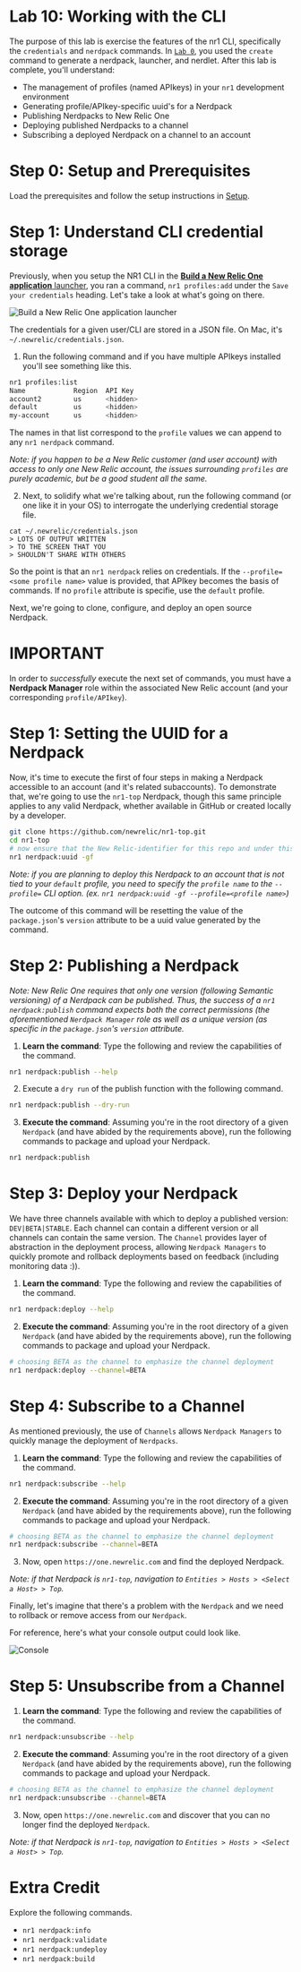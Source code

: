 Lab 10: Working with the CLI
============================

The purpose of this lab is exercise the features of the nr1 CLI, specifically the `credentials` and `nerdpack` commands. In [`Lab 0`](../lab0), you used the `create` command to generate a nerdpack, launcher, and nerdlet. After this lab is complete, you'll understand:

* The management of profiles (named APIkeys) in your `nr1` development environment
* Generating profile/APIkey-specific uuid's for a Nerdpack
* Publishing Nerdpacks to New Relic One
* Deploying published Nerdpacks to a channel
* Subscribing a deployed Nerdpack on a channel to an account

# Step 0: Setup and Prerequisites

Load the prerequisites and follow the setup instructions in [Setup](../SETUP.md).

# Step 1: Understand CLI credential storage

Previously, when you setup the NR1 CLI in the [**Build a New Relic One application** launcher](https://one.newrelic.com/launcher/developer-center.launcher), you ran a command, `nr1 profiles:add` under the `Save your credentials` heading. Let's take a look at what's going on there.

![**Build a New Relic One application** launcher](../screenshots/lab10_screen01.png)

The credentials for a given user/CLI are stored in a JSON file. On Mac, it's `~/.newrelic/credentials.json`.

1. Run the following command and if you have multiple APIkeys installed you'll see something like this.

```bash
nr1 profiles:list
Name            Region  API Key
account2        us      <hidden>
default         us      <hidden>
my-account      us      <hidden>
```

The names in that list correspond to the `profile` values we can append to any `nr1 nerdpack` command.

*Note: if you happen to be a New Relic customer (and user account) with access to only one New Relic account, the issues surrounding `profiles` are purely academic, but be a good student all the same.*

2. Next, to solidify what we're talking about, run the following command (or one like it in your OS) to interrogate the underlying credential storage file.

```
cat ~/.newrelic/credentials.json
> LOTS OF OUTPUT WRITTEN
> TO THE SCREEN THAT YOU
> SHOULDN'T SHARE WITH OTHERS
```

So the point is that an `nr1 nerdpack` relies on credentials. If the `--profile=<some profile name>` value is provided, that APIkey becomes the basis of commands. If no `profile` attribute is specifie, use the `default` profile.

Next, we're going to clone, configure, and deploy an open source Nerdpack.

# IMPORTANT

In order to *successfully* execute the next set of commands, you must have a **Nerdpack Manager** role within the associated New Relic account (and your corresponding `profile/APIkey`).

# Step 1: Setting the UUID for a Nerdpack

Now, it's time to execute the first of four steps in making a Nerdpack accessible to an account (and it's related subaccounts). To demonstrate that, we're going to use the `nr1-top` Nerdpack, though this same principle applies to any valid Nerdpack, whether available in GitHub or created locally by a developer.

```bash
git clone https://github.com/newrelic/nr1-top.git
cd nr1-top
# now ensure that the New Relic-identifier for this repo and under this profile/APIkey be created
nr1 nerdpack:uuid -gf
```

*Note: if you are planning to deploy this Nerdpack to an account that is not tied to your `default` profile, you need to specify the `profile name` to the `--profile=` CLI option. (ex. `nr1 nerdpack:uuid -gf --profile=<profile name>`)*

The outcome of this command will be resetting the value of the `package.json`'s `version` attribute to be a uuid value generated by the command.

# Step 2: Publishing a Nerdpack

*Note: New Relic One requires that only one version (following Semantic versioning) of a Nerdpack can be published. Thus, the success of a `nr1 nerdpack:publish` command expects both the correct permissions (the aforementioned `Nerdpack Manager` role as well as a unique version (as specific in the `package.json`'s `version` attribute.*

1. **Learn the command**: Type the following and review the capabilities of the command.

```bash
nr1 nerdpack:publish --help
```

2. Execute a `dry run` of the publish function with the following command.

```bash
nr1 nerdpack:publish --dry-run
```

3. **Execute the command**: Assuming you're in the root directory of a given `Nerdpack` (and have abided by the requirements above), run the following commands to package and upload your Nerdpack.

```bash
nr1 nerdpack:publish
```

# Step 3: Deploy your Nerdpack

We have three channels available with which to deploy a published version: `DEV|BETA|STABLE`. Each channel can contain a different version or all channels can contain the same version. The `Channel` provides layer of abstraction in the deployment process, allowing `Nerdpack Managers` to quickly promote and rollback deployments based on feedback (including monitoring data :)).

1. **Learn the command**: Type the following and review the capabilities of the command.

```bash
nr1 nerdpack:deploy --help
```

2. **Execute the command**: Assuming you're in the root directory of a given `Nerdpack` (and have abided by the requirements above), run the following commands to package and upload your Nerdpack.

```bash
# choosing BETA as the channel to emphasize the channel deployment
nr1 nerdpack:deploy --channel=BETA
```

# Step 4: Subscribe to a Channel

As mentioned previously, the use of `Channels` allows `Nerdpack Managers` to quickly manage the deployment of `Nerdpacks`.

1. **Learn the command**: Type the following and review the capabilities of the command.

```bash
nr1 nerdpack:subscribe --help
```

2. **Execute the command**: Assuming you're in the root directory of a given `Nerdpack` (and have abided by the requirements above), run the following commands to package and upload your Nerdpack.

```bash
# choosing BETA as the channel to emphasize the channel deployment
nr1 nerdpack:subscribe --channel=BETA
```

3. Now, open `https://one.newrelic.com` and find the deployed Nerdpack.

*Note: if that Nerdpack is `nr1-top`, navigation to `Entities > Hosts > <Select a Host> > Top`.*

Finally, let's imagine that there's a problem with the `Nerdpack` and we need to rollback or remove access from our `Nerdpack`.

For reference, here's what your console output could look like.

![Console](../screenshots/lab10_screen02.png)

# Step 5: Unsubscribe from a Channel

1. **Learn the command**: Type the following and review the capabilities of the command.

```bash
nr1 nerdpack:unsubscribe --help
```

2. **Execute the command**: Assuming you're in the root directory of a given `Nerdpack` (and have abided by the requirements above), run the following commands to package and upload your Nerdpack.

```bash
# choosing BETA as the channel to emphasize the channel deployment
nr1 nerdpack:unsubscribe --channel=BETA
```

3. Now, open `https://one.newrelic.com` and discover that you can no longer find the deployed `Nerdpack`.

*Note: if that Nerdpack is `nr1-top`, navigation to `Entities > Hosts > <Select a Host> > Top`.*

# Extra Credit

Explore the following commands.

* `nr1 nerdpack:info`
* `nr1 nerdpack:validate`
* `nr1 nerdpack:undeploy`
* `nr1 nerdpack:build`
